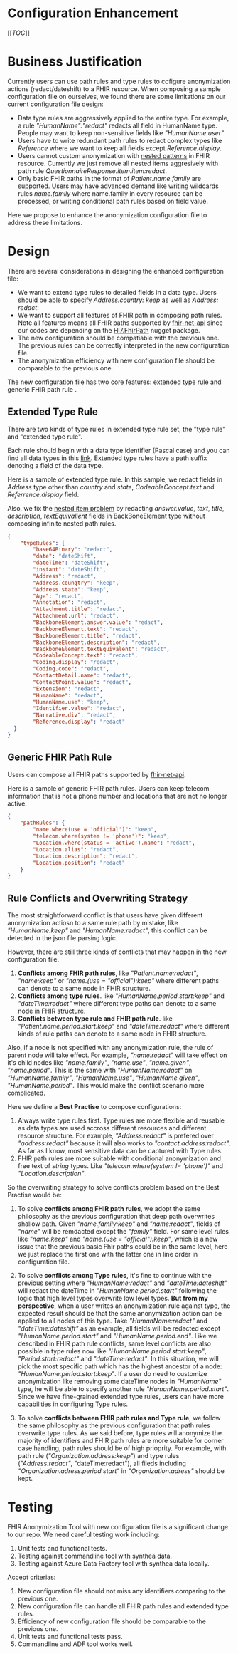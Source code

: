 # Configuration Enhancement
[[_TOC_]]

# Business Justification
Currently users can use path rules and type rules to cofigure anonymization actions (redact/dateshift) to a FHIR resource.
When composing a sample configuration file on ourselves, we found there are some limitations on our current configuration file design:
* Data type rules are aggressively applied to the entire type. For example, a rule *"HumanName":"redact"* redacts all field in HumanName type. People may want to keep non-sensitive fields like *"HumanName.user"*
* Users have to write redundant path rules to redact complex types like *Reference* where we want to keep all fields except *Reference.display*.
* Users cannot custom anonymization with [nested patterns](https://microsofthealth.visualstudio.com/Health/_workitems/edit/72536/) in FHIR resource. Currently we just remove all nested items aggresively with path rule *QuestionnaireResponse.item.item:redact*.
* Only basic FHIR paths in the format of *Patient.name.family* are supported. Users may have advanced demand like writing wildcards rules *name.family* where name.family in every resource can be processed, or writing conditional path rules based on field value.

Here we propose to enhance the anonymization configuration file to address these limitations.

# Design
There are several considerations in designing the enhanced configuration file:
* We want to extend type rules to detailed fields in a data type. Users should be able to specify *Address.country: keep* as well as *Address: redact*.
* We want to support all features of FHIR path in composing path rules. Note all features means all FHIR paths supported by [fhir-net-api](https://github.com/FirelyTeam/fhir-net-api) since our codes are depending on the [Hl7.FhirPath](https://www.nuget.org/packages/Hl7.FhirPath/) nugget package.
* The new configuration should be compatiable with the previous one. The previous rules can be correctly interpreted in the new configuration file. 
* The anonymization efficiency with new configuration file should be comparable to the previous one.

The new configuration file has two core features: extended type rule and generic FHIR path rule .

## Extended Type Rule
There are two kinds of type rules in extended type rule set, the "type rule" and "extended type rule". 

Each rule should begin with a data type identifier (Pascal case) and you can find all data types in this [link](http://hl7.org/fhir/R4/datatypes.html).
Extended type rules have a path suffix denoting a field of the data type. 

Here is a sample of extended type rule. In this sample, we redact fields in *Address* type other than *country* and *state*, *CodeableConcept.text* and *Referrence.display* field.

Also, we fix the [nested item problem](https://microsofthealth.visualstudio.com/Health/_workitems/edit/72536/) by redacting *answer.value*, *text*, *title*, *description*, *textEquivalient* fields in BackBoneElement type without composing infinite nested path rules. 
```json
{
    "typeRules": {
        "base64Binary": "redact",
        "date": "dateShift",
        "dateTime": "dateShift",
        "instant": "dateShift",
        "Address": "redact",
        "Address.coungtry": "keep",
        "Address.state": "keep",
        "Age": "redact",
        "Annotation": "redact",
        "Attachment.title": "redact",
        "Attachment.url": "redact",
        "BackboneElement.answer.value": "redact",
        "BackboneElement.text": "redact",
        "BackboneElement.title": "redact",
        "BackboneElement.description": "redact",
        "BackboneElement.textEquivalent": "redact",
        "CodeableConcept.text": "redact",
        "Coding.display": "redact",
        "Coding.code": "redact",
        "ContactDetail.name": "redact",
        "ContactPoint.value": "redact",
        "Extension": "redact",
        "HumanName": "redact",
        "HumanName.use": "keep",
        "Identifier.value": "redact",
        "Narrative.div": "redact",
        "Reference.display": "redact"
  }
}
```

## Generic FHIR Path Rule
Users can compose all FHIR paths supported by [fhir-net-api](https://github.com/FirelyTeam/fhir-net-api). 

Here is a sample of generic FHIR path rules. Users can keep telecom information that is not a phone number and locations that are not no longer active.
```json
{
    "pathRules": {
        "name.where(use = 'official')": "keep",
        "telecom.where(system != 'phone')": "keep",
        "Location.where(status = 'active').name": "redact", 
        "Location.alias": "redact",
        "Location.description": "redact",
        "Location.position": "redact"
    }
}
``` 
## Rule Conflicts and Overwriting Strategy
The most straightforward conflict is that users have given different anonymization actiosn to a same rule path by mistake, like *"HumanName:keep"* and *"HumanName:redact"*,
this conflict can be detected in the json file parsing logic.

However, there are still three kinds of conflicts that may happen in the new configuration file.
1. **Conflicts among FHIR path rules**, like *"Patient.name:redact"*, *"name:keep"* or *"name.(use = "official"):keep"* where different paths can denote to a same node in FHIR structure.
2. **Conflicts among type rules**. like *"HumanName.period.start:keep"* and *"dateTime:redact"* where different type paths can denote to a same node in FHIR structure.
3. **Conflicts between type rule and FHIR path rule**. like *"Patient.name.period.start:keep"* and *"dateTime:redact"* where different kinds of rule paths can denote to a same node in FHIR structure.

Also, if a node is not specified with any anonymization rule, the rule of parent node will take effect. For example, *"name:redact"* will take effect on it's child nodes like *"name.family"*, *"name.use"*, *"name.given"*, *"name.period"*. This is the same with *"HumanName:redact"* on *"HumanName.family"*, *"HumanName.use"*, *"HumanName.given"*, *"HumanName.period"*. This would make the conflict scenario more complicated. 

Here we define a **Best Practise** to compose configurations:
1. Always write type rules first. Type rules are more flexible and reusable as data types are used accross different resources and different resource structure. For example, *"Address:redact"* is prefered over *"address:redact"* because it will also works to *"contact.address:redact"*. As far as I know, most sensitive data can be captured with Type rules. 
2. FHIR path rules are more suitable with conditional anonymization and free text of *string* types. Like *"telecom.where(system != 'phone')"* and *"Location.description"*.

So the overwriting strategy to solve conflicts problem based on the Best Practise would be:
1. To solve **conflicts among FHIR path rules**, we adopt the same philosophy as the previous configuration that deep path overwrites shallow path. Given *"name.family:keep"* and *"name:redact"*, fields of *"name"* will be remdacted except the *"family"* field. For same level rules like *"name:keep"* and *"name.(use = "official"):keep"*, which is a new issue that the previous basic Fhir paths could be in the same level, here we just replace the first one with the latter one in line order in configuration file. 

2. To solve **conflicts among Type rules**, it's fine to continue with the previous setting where *"HumanName:redact"* and *"dateTime:dateshift"* will redact the dateTime in *"HumanName.period.start"* following the logic that high level types overwrite low level types.  **But from my perspective**, when a user writes an anonymization rule against type, the expected result should be that the same anonymization action can be applied to all nodes of this type. Take *"HumanName:redact"* and *"dateTime:dateshift"* as an example, all fields will be redacted except *"HumanName.period.start"* and *"HumanName.period.end"*.
Like we described in FHIR path rule conflicts, same level conflicts are also possible in type rules now like *"HumanName.period.start:keep"*, *"Period.start:redact"* and *"dateTime:redact"*. In this situation, we will pick the most specific path which has the highest ancestor of a node: *"HumanName.period.start:keep"*.
If a user do need to customize anonymization like removing some dateTime nodes in *"HumanName"* type, he will be able to specify another rule *"HumanName.period.start"*. 
Since we have fine-grained extended type rules, users can have more capabilities in configuring Type rules.

3. To solve **conflicts between FHIR path rules and Type rule**, we follow the same philosophy as the previous configuration that path rules overwrite type rules. As we said before, type rules will anonymize the majority of identifiers and FHIR path rules are more suitable for corner case handling, path rules should be of high prioprity. For example, with path rule (*"Organization.address:keep"*) and type rules (*"Address:redact"*, "dateTime:redact"), all fileds including *"Organization.adress.period.start"* in *"Organization.adress"* should be kept.

# Testing
FHIR Anonymization Tool with new configuration file is a significant change to our repo. We need careful testing work including:
1. Unit tests and functional tests.
2. Testing against commandline tool with synthea data.
2. Testing against Azure Data Factory tool with synthea data locally.

Accept criterias:
1. New configuration file should not miss any identifiers comparing to the previous one.
2. New configuration file can handle all FHIR path rules and extended type rules.
3. Efficiency of new configuration file should be comparable to the previous one.
4. Unit tests and functional tests pass.
5. Commandline and ADF tool works well.
